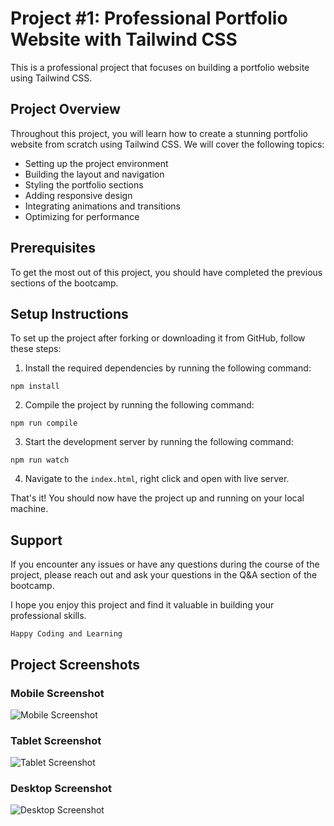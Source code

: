 # Project #1: Professional Portfolio Website with Tailwind CSS

This is a professional project that focuses on building a portfolio website using Tailwind CSS.

## Project Overview

Throughout this project, you will learn how to create a stunning portfolio website from scratch using Tailwind CSS. We will cover the following topics:

- Setting up the project environment
- Building the layout and navigation
- Styling the portfolio sections
- Adding responsive design
- Integrating animations and transitions
- Optimizing for performance

## Prerequisites

To get the most out of this project, you should have completed the previous sections of the bootcamp.

## Setup Instructions

To set up the project after forking or downloading it from GitHub, follow these steps:

1. Install the required dependencies by running the following command:

```
npm install
```

2. Compile the project by running the following command:

```
npm run compile
```

3. Start the development server by running the following command:

```
npm run watch
```

4. Navigate to the `index.html`, right click and open with live server.

That's it! You should now have the project up and running on your local machine.

## Support

If you encounter any issues or have any questions during the course of the project, please reach out and ask your questions in the Q&A section of the bootcamp.

I hope you enjoy this project and find it valuable in building your professional skills.

```
Happy Coding and Learning
```

## Project Screenshots

### Mobile Screenshot

![Mobile Screenshot](Project_Screenshots/1-Tailwind-CSS-Project-1-Professional-Portfolio-Website-Mobile.png)

### Tablet Screenshot

![Tablet Screenshot](Project_Screenshots/2-Tailwind-CSS-Project-1-Professional-Portfolio-Website-Tablet.png)

### Desktop Screenshot

![Desktop Screenshot](Project_Screenshots/3-Tailwind-CSS-Project-1-Professional-Portfolio-Website-Desktop.png)
